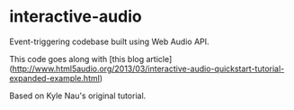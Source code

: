 interactive-audio
=================

Event-triggering codebase built using Web Audio API.

This code goes along with [this blog article] (http://www.html5audio.org/2013/03/interactive-audio-quickstart-tutorial-expanded-example.html)

Based on Kyle Nau's original tutorial.